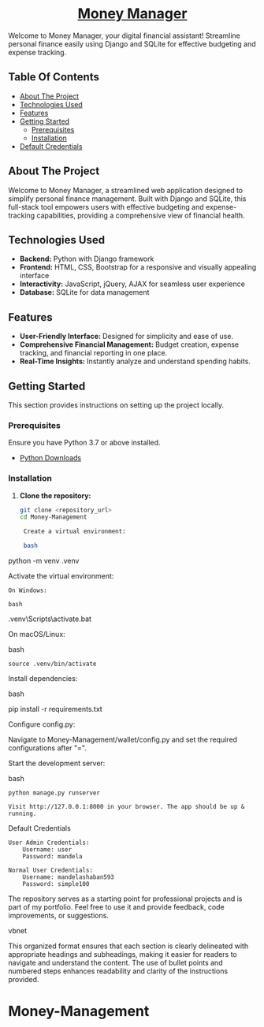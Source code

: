 <h1 align="center" class="dotted">
    <a target="_blank" href="#">Money Manager</a>
</h1>

<p>Welcome to Money Manager, your digital financial assistant! Streamline personal finance easily using Django and SQLite for effective budgeting and expense tracking.</p>

## Table Of Contents

- [About The Project](#about-the-project)
- [Technologies Used](#technologies-used)
- [Features](#features)
- [Getting Started](#getting-started)
  - [Prerequisites](#prerequisites)
  - [Installation](#installation)
- [Default Credentials](#default-credentials)

## About The Project

Welcome to Money Manager, a streamlined web application designed to simplify personal finance management. Built with Django and SQLite, this full-stack tool empowers users with effective budgeting and expense-tracking capabilities, providing a comprehensive view of financial health.

## Technologies Used

- **Backend:** Python with Django framework
- **Frontend:** HTML, CSS, Bootstrap for a responsive and visually appealing interface
- **Interactivity:** JavaScript, jQuery, AJAX for seamless user experience
- **Database:** SQLite for data management

## Features

- **User-Friendly Interface:** Designed for simplicity and ease of use.
- **Comprehensive Financial Management:** Budget creation, expense tracking, and financial reporting in one place.
- **Real-Time Insights:** Instantly analyze and understand spending habits.

## Getting Started

This section provides instructions on setting up the project locally.

### Prerequisites

Ensure you have Python 3.7 or above installed.

- [Python Downloads](https://python.org/downloads/)

### Installation

1. **Clone the repository:**

   ```bash
   git clone <repository_url>
   cd Money-Management

    Create a virtual environment:

    bash

python -m venv .venv

Activate the virtual environment:

    On Windows:

    bash

.venv\Scripts\activate.bat

On macOS/Linux:

bash

    source .venv/bin/activate

Install dependencies:

bash

pip install -r requirements.txt

Configure config.py:

Navigate to Money-Management/wallet/config.py and set the required configurations after "=".

Start the development server:

bash

    python manage.py runserver

    Visit http://127.0.0.1:8000 in your browser. The app should be up & running.

Default Credentials

    User Admin Credentials:
        Username: user
        Password: mandela

    Normal User Credentials:
        Username: mandelashaban593
        Password: simple100

The repository serves as a starting point for professional projects and is part of my portfolio. Feel free to use it and provide feedback, code improvements, or suggestions.

vbnet


This organized format ensures that each section is clearly delineated with appropriate headings and subheadings, making it easier for readers to navigate and understand the content. The use of bullet points and numbered steps enhances readability and clarity of the instructions provided.

# Money-Management
